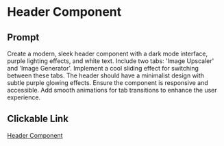 # Header Component

## Prompt

Create a modern, sleek header component with a dark mode interface, purple lighting effects, and white text. Include two tabs: 'Image Upscaler' and 'Image Generator'. Implement a cool sliding effect for switching between these tabs. The header should have a minimalist design with subtle purple glowing effects. Ensure the component is responsive and accessible. Add smooth animations for tab transitions to enhance the user experience.

## Clickable Link

[Header Component](https://v0.dev/chat?q=Create%20a%20modern%2C%20sleek%20header%20component%20with%20a%20dark%20mode%20interface%2C%20purple%20lighting%20effects%2C%20and%20white%20text.%20Include%20two%20tabs%3A%20%27Image%20Upscaler%27%20and%20%27Image%20Generator%27.%20Implement%20a%20cool%20sliding%20effect%20for%20switching%20between%20these%20tabs.%20The%20header%20should%20have%20a%20minimalist%20design%20with%20subtle%20purple%20glowing%20effects.%20Ensure%20the%20component%20is%20responsive%20and%20accessible.%20Add%20smooth%20animations%20for%20tab%20transitions%20to%20enhance%20the%20user%20experience.)